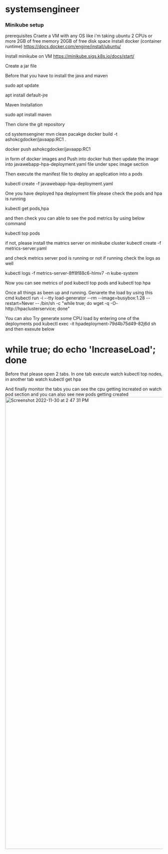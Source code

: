 # systemsengineer


### Minikube setup ####

prerequisites
Craete a VM with any OS like i'm taking ubuntu
  2 CPUs or more
  2GB of free memory
  20GB of free disk space
  Install docker (container runtime)
    https://docs.docker.com/engine/install/ubuntu/

Install minikube on VM
  https://minikube.sigs.k8s.io/docs/start/

Create a jar file 

Before that you have to install the java and maven

sudo apt update

apt install default-jre

Maven Installation

sudo apt install maven


Then clone the git repository

cd systemsenginer
mvn clean pacakge 
docker build -t ashokcgdocker/javaapp:RC1 .

docker push ashokcgdocker/javaapp:RC1


in form of docker images and Push into docker hub then update the image into javawebapp-hpa-deployment.yaml file under spec image section 

Then execute the manifest file to deploy an application into a pods 

kubectl create -f javawebapp-hpa-deployment.yaml

One you have deployed hpa deployment file please check the pods and hpa is running

kubectl get pods,hpa

and then check you can able to see the pod metrics by using below command

kubectl top pods

if not, please install the matrics server on minikube cluster 
kubectl create -f metrics-server.yaml

and check metrics server pod is running or not if running check the logs as well

 kubectl logs -f metrics-server-8ff8f88c6-hlmv7 -n kube-system

 
Now you can see metrics of pod kubectl top pods and kubectl top hpa 

 Once all things as been up and running. Genarete the load by using this cmd 
  kubectl run -i --tty load-generator --rm --image=busybox:1.28 --restart=Never -- /bin/sh -c "while true; do wget -q -O- http://hpaclusterservice; done"

  You can also Try generate some CPU load by entering one of the deployments pod
  kubectl exec -it hpadeployment-79d4b75d49-82j6d sh and then exexute below
  # while true; do echo 'IncreaseLoad'; done

  Before that please open 2 tabs. In one tab execute watch kubectl top nodes, in another tab watch kubectl get hpa

  And finally monitor the tabs you can see the cpu getting increated on watch pod section and you can also see new pods getting created 
  <img width="1440" alt="Screenshot 2022-11-30 at 2 47 31 PM" src="https://user-images.githubusercontent.com/47560900/204813350-898f6b0b-2782-471a-8aa8-a2937d729723.png">

  


